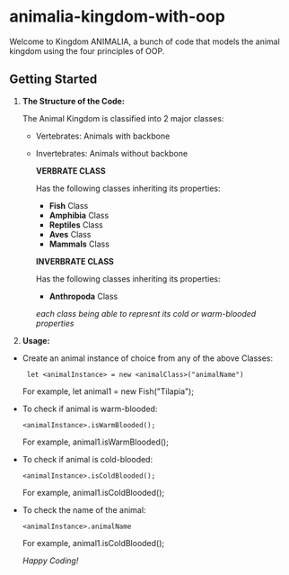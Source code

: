 # animalia-kingdom-with-oop

Welcome to Kingdom ANIMALIA, a bunch of code that models the animal kingdom using the four principles of OOP.

## Getting Started

1. **The Structure of the Code:**

    The Animal Kingdom is classified into 2 major classes:
   - Vertebrates: Animals with backbone
   - Invertebrates: Animals without backbone


        **VERBRATE CLASS**

        Has the following classes inheriting its properties:
        - **Fish** Class
        - **Amphibia** Class
        - **Reptiles** Class
        - **Aves** Class
        - **Mammals** Class

        **INVERBRATE CLASS**

        Has the following classes inheriting its properties:

        - **Anthropoda** Class

        *each class being able to represnt its cold or warm-blooded properties*
   
 2. **Usage:**

- Create an animal instance of choice from any of the above Classes:
   ```
    let <animalInstance> = new <animalClass>("animalName")
     ```
     For example, let animal1 = new Fish("Tilapia");

- To check if animal is warm-blooded:
     ```
     <animalInstance>.isWarmBlooded();
     ```
     For example, animal1.isWarmBlooded();

- To check if animal is cold-blooded:
     ```
     <animalInstance>.isColdBlooded();
     ```
     For example, animal1.isColdBlooded();

- To check the name of the animal:
     ```
     <animalInstance>.animalName
     ```
     For example, animal1.isColdBlooded();

    *Happy Coding!*